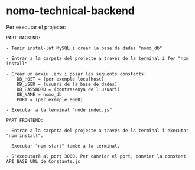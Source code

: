 # nomo-technical-backend

Per executar el projecte:

    PART BACKEND:

    - Tenir instal·lat MySQL i crear la base de dades "nomo_db"

    - Entrar a la carpeta del projecte a través de la terminal i fer "npm install"

    - Crear un arxiu .env i posar les següents constants:
        DB_HOST = (per exemple localhost)
        DB_USER = (usuari de la base de dades)
        DB_PASSWORD = (contrasenya de l'usuari)
        DB_NAME = nomo_db
        PORT = (per exemple 8000)

    - Executar a la terminal "node index.js"

    PART FRONTEND:

    - Entrar a la carpeta del projecte a través de la terminal i executar "npm install".

    - Executar "npm start" també a la terminal.

    - S'executarà al port 3000. Per canviar el port, canviar la constant API_BASE_URL de Constants.js
